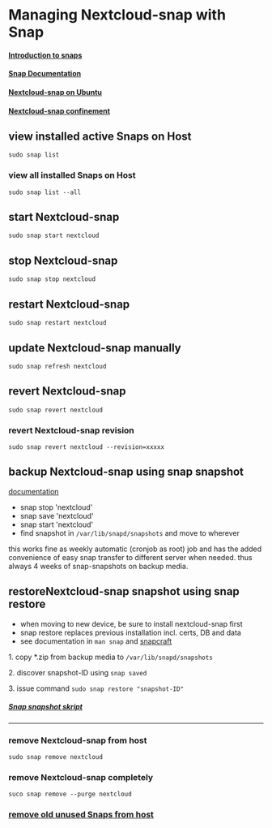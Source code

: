 # Managing Nextcloud-snap with Snap

#### [Introduction to snaps](https://ubuntu.com/core/services/guide/snaps-intro)

#### [Snap Documentation](https://snapcraft.io/docs)

#### [Nextcloud-snap on Ubuntu](https://github.com/nextcloud-snap/nextcloud-snap/wiki/Why-Ubuntu-is-the-only-supported-distro)

#### [Nextcloud-snap confinement](https://github.com/scubamuc/scubamuc.github.io/blob/scubamuc/wiki-md/NEXTCLOUD.snap--snap-confinement.md#snap-confinement-in-nextcloud-snap)

## view installed active Snaps on Host
```
sudo snap list
```

### view all installed Snaps on Host
```
sudo snap list --all
```

## start Nextcloud-snap
```
sudo snap start nextcloud
```

## stop Nextcloud-snap
```
sudo snap stop nextcloud
```

## restart Nextcloud-snap
```
sudo snap restart nextcloud
```

## update Nextcloud-snap manually

```
sudo snap refresh nextcloud
```

## revert Nextcloud-snap 

```
sudo snap revert nextcloud
```

### revert Nextcloud-snap revision

```
sudo snap revert nextcloud --revision=xxxxx
```

## backup Nextcloud-snap using snap snapshot

[documentation](https://snapcraft.io/docs/snapshots)

* snap stop 'nextcloud'
* snap save 'nextcloud'
* snap start 'nextcloud'
* find snapshot in `/var/lib/snapd/snapshots` and move to wherever

this works fine as weekly automatic (cronjob as root) job and has the added convenience of easy snap transfer to different server when needed. thus always 4 weeks of snap-snapshots on backup media.

## restoreNextcloud-snap snapshot using snap restore 

* when moving to new device, be sure to install nextcloud-snap first
* snap restore replaces previous installation incl. certs, DB and data
* see documentation in `man snap` and [snapcraft](https://snapcraft.io/docs/snapshots#heading--restoring)

1\. copy \*.zip from backup media to `/var/lib/snapd/snapshots`

2\. discover snapshot-ID using `snap saved`

3\. issue command `sudo snap restore "snapshot-ID"`

##### [Snap snapshot skript](https://github.com/scubamuc/scubamuc.github.io/blob/scubamuc/wiki-md/NEXTCLOUD.snap--backup_snap-snapshot.md#nextcloud-snap-snapshot)

----

### remove Nextcloud-snap from host
```
sudo snap remove nextcloud
```

### remove Nextcloud-snap completely
```
suco snap remove --purge nextcloud
```

### [remove old unused Snaps from host](https://github.com/scubamuc/scubamuc.github.io/blob/scubamuc/wiki-md/SYSTEM--remove_old_snaps.md#remove-old-snasps)

